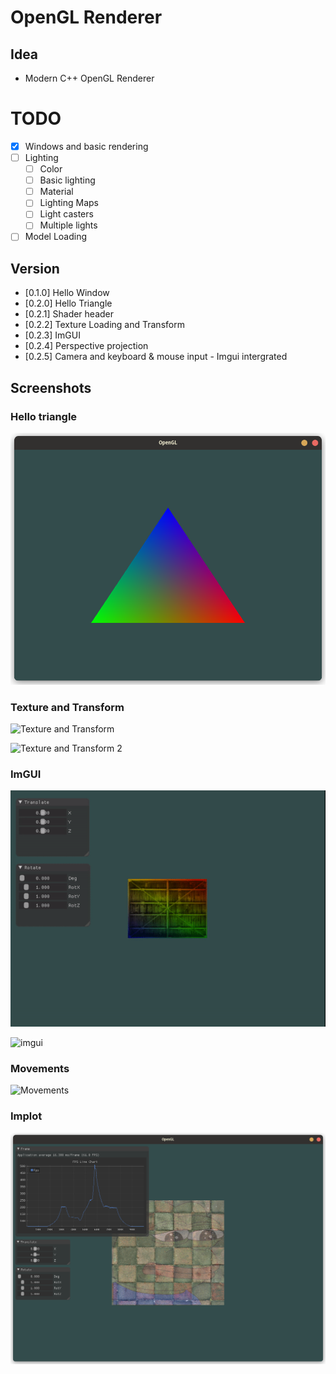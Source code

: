# OpenGL Renderer

## Idea
- Modern C++ OpenGL Renderer

# TODO

- [x] Windows and basic rendering
- [ ] Lighting
  - [ ] Color
  - [ ] Basic lighting
  - [ ] Material
  - [ ] Lighting Maps
  - [ ] Light casters
  - [ ] Multiple lights
- [ ] Model Loading
    
## Version

- [0.1.0] Hello Window
- [0.2.0] Hello Triangle
- [0.2.1] Shader header
- [0.2.2] Texture Loading and Transform
- [0.2.3] ImGUI
- [0.2.4] Perspective projection
- [0.2.5] Camera and keyboard & mouse input - Imgui intergrated

## Screenshots

### Hello triangle

![Hello Triangle](screenshots/hello_triangle.png)

### Texture and Transform

![Texture and Transform](screenshots/texture_trans.gif)

![Texture and Transform 2](screenshots/texture_trans_demo2.gif)

### ImGUI

![imgui](screenshots/imgui.gif)

![imgui](screenshots/3DImgui.gif)

### Movements

![Movements](screenshots/HWInput.gif)

### Implot

![FPS Chart](screenshots/FPSLineChart.png)